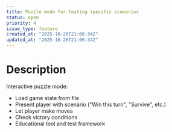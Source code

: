 ```yaml
---
title: Puzzle mode for testing specific scenarios
status: open
priority: 4
issue_type: feature
created_at: "2025-10-26T21:06:34Z"
updated_at: "2025-10-26T21:06:34Z"
---
```


# Description

Interactive puzzle mode:
- Load game state from file
- Present player with scenario ("Win this turn", "Survive", etc.)
- Let player make moves
- Check victory conditions
- Educational tool and test framework
